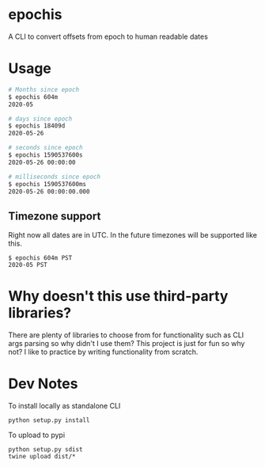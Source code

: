 # epochis

A CLI to convert offsets from epoch to human readable dates

# Usage
```bash
# Months since epoch
$ epochis 604m
2020-05

# days since epoch
$ epochis 18409d
2020-05-26

# seconds since epoch
$ epochis 1590537600s
2020-05-26 00:00:00

# milliseconds since epoch
$ epochis 1590537600ms
2020-05-26 00:00:00.000
```

## Timezone support
Right now all dates are in UTC. In the future timezones will be supported like this.
```
$ epochis 604m PST
2020-05 PST
```

# Why doesn't this use third-party libraries?
There are plenty of libraries to choose from for functionality such as CLI args parsing so why didn't I use them?
This project is just for fun so why not? I like to practice by writing functionality from scratch.

# Dev Notes
To install locally as standalone CLI
```
python setup.py install
```

To upload to pypi
```
python setup.py sdist
twine upload dist/*
```
